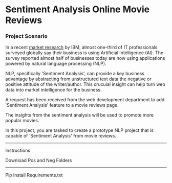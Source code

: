 # Sentiment Analysis Online Movie Reviews

### Project Scenario

In a recent [market research](https://newsroom.ibm.com/IBMs-Global-AI-Adoption-Index-2021?lnk=ushpv18ai3) by IBM, almost one-third of IT professionals surveyed globally say their business is using Artificial Intelligence (AI). The survey reported almost half of businesses today are now using applications powered by natural language processing (NLP).

NLP, specifically 'Sentiment Analysis', can provide a key business advantage by abstracting from unstructured text data the negative or positive attitude of the writer/author. This crucuial insight can help turn web data into market intelligence for the business. 

A request has been received from the web development department to add 'Sentiment Analysis' feature to a movie reviews page. 

The insights from the sentiment analysis will be used to promote more popular movies.  

In this project, you are tasked to create a prototype NLP project that is capable of 'Sentiment Analysis' from movie reviews. 

---

Instructions

Download Pos and Neg Folders

---

Pip install Requirements.txt
